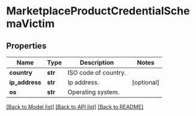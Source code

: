 # MarketplaceProductCredentialSchemaVictim


## Properties
Name | Type | Description | Notes
------------ | ------------- | ------------- | -------------
**country** | **str** | ISO code of country. | 
**ip_address** | **str** | Ip address. | [optional] 
**os** | **str** | Operating system. | 

[[Back to Model list]](../README.md#documentation-for-models) [[Back to API list]](../README.md#documentation-for-api-endpoints) [[Back to README]](../README.md)


